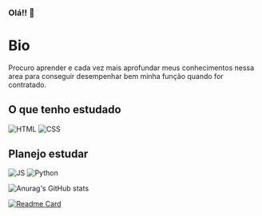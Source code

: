 ### Olá!! 👋

# Bio

Procuro aprender e cada vez mais aprofundar meus conhecimentos nessa area para conseguir desempenhar bem minha função quando for contratado.

## O que tenho estudado

![HTML](https://img.shields.io/badge/HTML5-E34F26?style=for-the-badge&logo=html5&logoColor=white)
![CSS](https://img.shields.io/badge/CSS3-1572B6?style=for-the-badge&logo=css3&logoColor=white)

## Planejo estudar
![JS](https://img.shields.io/badge/JavaScript-323330?style=for-the-badge&logo=javascript&logoColor=F7DF1E)
![Python](https://img.shields.io/badge/Python-FFD43B?style=for-the-badge&logo=python&logoColor=blue)

![Anurag's GitHub stats](https://github-readme-stats.vercel.app/api?username=Kwillcamp&show_icons=true&theme=transparent)<!--(https://github.com/anuraghazra/github-readme-stats)-->

[![Readme Card](https://github-readme-stats.vercel.app/api/pin/?username=Kwillcamp&repo=devweekgit.github.io)](https://github.com/anuraghazra/github-readme-stats)
<!--
**Kwillcamp/Kwillcamp** is a ✨ _special_ ✨ repository because its `README.md` (this file) appears on your GitHub profile.

Here are some ideas to get you started:

- 🔭 I’m currently working on ...
- 🌱 I’m currently learning ...
- 👯 I’m looking to collaborate on ...
- 🤔 I’m looking for help with ...
- 💬 Ask me about ...
- 📫 How to reach me: ...
- 😄 Pronouns: ...
- ⚡ Fun fact: ...
-->
